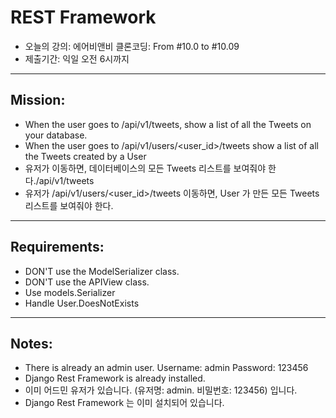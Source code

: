 # REST Framework

- 오늘의 강의: 에어비앤비 클론코딩: From #10.0 to #10.09
- 제출기간: 익일 오전 6시까지

---
## Mission:
- When the user goes to /api/v1/tweets, show a list of all the Tweets on your database.
- When the user goes to /api/v1/users/<user_id>/tweets show a list of all the Tweets created by a User
- 유저가  이동하면, 데이터베이스의 모든 Tweets 리스트를 보여줘야 한다./api/v1/tweets
- 유저가 /api/v1/users/<user_id>/tweets 이동하면, User 가 만든 모든 Tweets 리스트를 보여줘야 한다.

---
## Requirements:
- DON'T use the ModelSerializer class.
- DON'T use the APIView class.
- Use models.Serializer
- Handle User.DoesNotExists

---
## Notes:
- There is already an admin user. Username: admin Password: 123456
- Django Rest Framework is already installed.
- 이미 어드민 유저가 있습니다. (유저명: admin. 비밀번호: 123456) 입니다.
- Django Rest Framework 는 이미 설치되어 있습니다.
